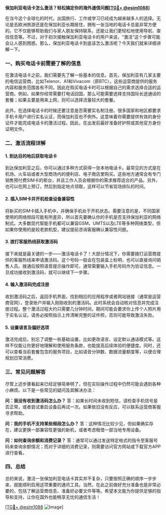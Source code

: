 **保加利亚电话卡怎么激活？轻松搞定你的海外通信问题[[TG💪+ @esim1088](https://t.me/s/esim1088)]**

在当今这个全球化的时代，出国旅行、工作或学习已经成为越来越多人的选择。无论是去欧洲旅游还是在保加利亚长期居住，拥有一张当地的电话卡总是非常方便的。它不仅能够帮助我们与家人朋友保持联系，还能让我们更轻松地使用导航、查找信息等。不过，对于初次接触保加利亚电话卡的用户来说，“激活”这个步骤可能会让人感到困惑。那么，保加利亚电话卡到底该怎么激活呢？今天我们就来详细讲解一下。

### 一、购买电话卡前需要了解的信息

在激活电话卡之前，我们需要先了解一些基本的信息。首先，保加利亚有几家主要的电信运营商，比如Telenor、A1和Vivacom（原BTC）。这些运营商提供的服务内容和服务范围各有不同，因此在购买电话卡时可以根据自己的需求选择合适的运营商。例如，如果你经常需要打电话回国，那么可能需要选择支持国际长途通话的套餐；如果主要是用来上网，则可以选择流量较大的套餐。

此外，在选择电话卡的时候还要注意是否需要实名制注册。很多国家和地区都要求手机卡用户进行实名认证，而保加利亚也不例外。这意味着你需要提供有效的身份证件才能完成电话卡的激活过程。因此，在出发前最好准备好护照或其他官方身份证明文件。

### 二、激活流程详解

#### 1. 到达目的地后获取电话卡

到达保加利亚之后，你可以通过多种方式获得一张本地电话卡。最常见的方式是在机场、火车站或者大型商场内的便利店、电子商店里购买。这些地方通常会有专门销售预付费SIM卡的柜台，并且工作人员会根据你的需求推荐适合的产品。另外，也可以在网上预订，然后到指定地点领取，这样可以节省现场排队的时间。

#### 2. 插入SIM卡并开机检查设备兼容性

将新买的SIM卡插入手机中，并确保手机处于开机状态。需要注意的是，不同国家使用的网络频段可能有所差异，所以首先要确认你的手机是否支持保加利亚的网络制式。大多数现代智能手机都可以兼容GSM、UMTS以及LTE等多种网络类型，但如果你使用的是较老款机型，建议提前咨询客服确认兼容性问题。

#### 3. 拨打客服热线获取激活码

接下来就是最关键的一步——激活电话卡了！大部分情况下，你需要拨打运营商提供的客服热线来申请激活码。这个号码一般会在包装盒上标明，也可以直接询问销售人员。拨通后按照语音提示操作即可，通常需要输入手机号码作为验证信息。一旦成功接收到激活码，就可以继续下一步骤。

#### 4. 输入激活码完成注册

收到激活码之后，返回手机界面，找到相应的应用程序或者网站链接（通常是运营商官网），登录账户并输入刚刚收到的激活码。此时系统会自动核对信息并完成注册过程。整个激活过程大约只需要几分钟时间，期间可能会要求你上传个人照片用于实名认证。请务必按照指示上传清晰完整的证件照，否则可能导致激活失败。

#### 5. 设置语言及偏好选项

激活完成后，别忘了调整一些基础设置，比如更改语言、设定默认通话模式等。这样不仅能让你更好地理解和使用服务条款，也能提高后续体验的便捷度。同时，还可以查看当前套餐包含的服务项目，比如语音分钟数、数据流量额度等，以便合理规划日常消费。

### 三、常见问题解答

尽管上述步骤看起来已经足够简单明了，但在实际操作过程中仍然可能会遇到各种小麻烦。以下是一些常见的疑问及其解决办法：

**问：我没有收到激活码怎么办？**
答：如果长时间未收到短信，请检查手机信号是否正常，或者尝试重启设备后再试一次。如果依旧没有反应，可以联系运营商客服寻求帮助。

**问：我的手机不支持某些频段怎么办？**
答：这种情况比较少见，但如果确实存在，建议更换一部兼容性更强的新机，或者考虑租借一部当地专用设备。

**问：如何查询余额和消费记录？**
答：通常可以通过发送特定格式的指令至客服号码来查询余额情况；而对于详细的消费记录，则需要访问官方网站或下载官方APP进行查看。

### 四、总结

总的来说，激活一张保加利亚电话卡其实并不复杂，只要按照正确的顺序一步步来，就能顺利启用这项重要的通讯工具。当然，在此之前做好充分准备也是非常必要的，包括了解运营商信息、准备好必要文件等等。希望本文能为你提供足够的指导和支持，让你在国外也能畅享无忧的通信生活！

[[TG💪+ @esim1088](https://t.me/s/esim1088) ![Image](https://i.postimg.cc/4NQfJmqS/Snipaste-2025-05-13-00-14-12.png)]